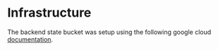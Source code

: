 # Infrastructure 

The backend state bucket was setup using the following google cloud [documentation](https://cloud.google.com/docs/terraform/resource-management/store-state). 